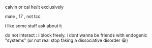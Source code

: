calvin or cal  he/it exclusively 

male , 17 , not tcc

i like some stuff ask about it



do not interact : i block freely. i dont wanna be friends with endogenic "systems" (ur not real stop faking a dissociative disorder :sob:)

